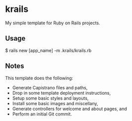 # krails
My simple template for Ruby on Rails projects.

## Usage
$ rails new [app_name] -m .krails/krails.rb

## Notes
This template does the following:

- Generate Capistrano files and paths,
- Drop in some template deployment instructions,
- Setup some basic styles and layouts,
- Install some basic images and miscellany,
- Generate controllers for welcome and about pages, and
- Perform an initial Git commit.
